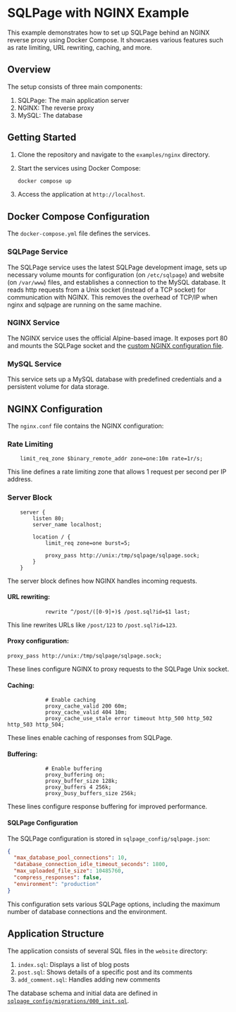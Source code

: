 # SQLPage with NGINX Example

This example demonstrates how to set up SQLPage behind an NGINX reverse proxy using Docker Compose. It showcases various features such as rate limiting, URL rewriting, caching, and more.

## Overview

The setup consists of three main components:

1. SQLPage: The main application server
2. NGINX: The reverse proxy
3. MySQL: The database

## Getting Started

1. Clone the repository and navigate to the `examples/nginx` directory.

2. Start the services using Docker Compose:

   ```bash
   docker compose up
   ```

3. Access the application at `http://localhost`.

## Docker Compose Configuration

The `docker-compose.yml` file defines the services.

### SQLPage Service

The SQLPage service uses the latest SQLPage development image, sets up necessary volume mounts for configuration (on `/etc/sqlpage`) and website (on `/var/www`) files, and establishes a connection to the MySQL database.
It reads http requests from a Unix socket (instead of a TCP socket) for communication with NGINX. This removes the overhead of TCP/IP when nginx and sqlpage are running on the same machine.

### NGINX Service

The NGINX service uses the official Alpine-based image. It exposes port 80 and mounts the SQLPage socket and the [custom NGINX configuration file](nginx/nginx.conf).

### MySQL Service

This service sets up a MySQL database with predefined credentials and a persistent volume for data storage.

## NGINX Configuration

The `nginx.conf` file contains the NGINX configuration:

### Rate Limiting


```nginx
    limit_req_zone $binary_remote_addr zone=one:10m rate=1r/s;
```


This line defines a rate limiting zone that allows 1 request per second per IP address.

### Server Block


```nginx
    server {
        listen 80;
        server_name localhost;

        location / {
            limit_req zone=one burst=5;

            proxy_pass http://unix:/tmp/sqlpage/sqlpage.sock;
        }
    }
```


The server block defines how NGINX handles incoming requests.


#### URL rewriting:

   
```nginx
            rewrite ^/post/([0-9]+)$ /post.sql?id=$1 last;
```


This line rewrites URLs like `/post/123` to `/post.sql?id=123`.

#### Proxy configuration:

   
```nginx
proxy_pass http://unix:/tmp/sqlpage/sqlpage.sock;
```


   These lines configure NGINX to proxy requests to the SQLPage Unix socket.

#### Caching:

   
```nginx
            # Enable caching
            proxy_cache_valid 200 60m;
            proxy_cache_valid 404 10m;
            proxy_cache_use_stale error timeout http_500 http_502 http_503 http_504;
```


   These lines enable caching of responses from SQLPage.

#### Buffering:

   
```nginx
            # Enable buffering
            proxy_buffering on;
            proxy_buffer_size 128k;
            proxy_buffers 4 256k;
            proxy_busy_buffers_size 256k;
```


   These lines configure response buffering for improved performance.

#### SQLPage Configuration

The SQLPage configuration is stored in `sqlpage_config/sqlpage.json`:


```json
{
  "max_database_pool_connections": 10,
  "database_connection_idle_timeout_seconds": 1800,
  "max_uploaded_file_size": 10485760,
  "compress_responses": false,
  "environment": "production"
}
```


This configuration sets various SQLPage options, including the maximum number of database connections and the environment.

## Application Structure

The application consists of several SQL files in the `website` directory:

1. `index.sql`: Displays a list of blog posts
2. `post.sql`: Shows details of a specific post and its comments
3. `add_comment.sql`: Handles adding new comments

The database schema and initial data are defined in [`sqlpage_config/migrations/000_init.sql`](sqlpage_config/migrations/000_init.sql).